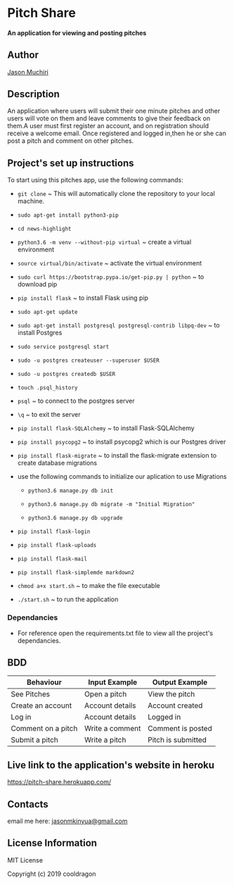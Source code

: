 # Pitch Share

#### An application for viewing and posting pitches

## Author

[Jason Muchiri](https://github.com/jasonmuchiri)

## Description

An application where users will submit their one minute pitches and other users will vote on them and leave comments to give their feedback on them.A user must first register an account, and on registration should receive a welcome email. Once registered and logged in,then he or she can post a pitch and comment on other pitches.

## Project's set up instructions

To start using this pitches app, use the following commands:

- `git clone` ~ This will automatically clone the repository to your local machine.

- `sudo apt-get install python3-pip`

- `cd news-highlight`

- `python3.6 -m venv --without-pip virtual` ~ create a virtual environment

- `source virtual/bin/activate` ~ activate the virtual environment

- `sudo curl https://bootstrap.pypa.io/get-pip.py | python` ~ to download pip

- `pip install flask` ~ to install Flask using pip

- `sudo apt-get update`

- `sudo apt-get install postgresql postgresql-contrib libpq-dev` ~ to install Postgres

- `sudo service postgresql start`

- `sudo -u postgres createuser --superuser $USER`

- `sudo -u postgres createdb $USER`

- `touch .psql_history`

- `psql` ~ to connect to the postgres server

- `\q` ~ to exit the server

- `pip install flask-SQLAlchemy` ~ to install Flask-SQLAlchemy

- `pip install psycopg2` ~ to install psycopg2 which is our Postgres driver

- `pip install flask-migrate` ~ to install the flask-migrate extension to create database migrations

- use the following commands to initialize our aplication to use Migrations
  
  - `python3.6 manage.py db init`

  - `python3.6 manage.py db migrate -m "Initial Migration"`

  - `python3.6 manage.py db upgrade`

- `pip install flask-login`

- `pip install flask-uploads`

- `pip install flask-mail`

- `pip install flask-simplemde markdown2`

- `chmod a+x start.sh` ~ to make the file executable

- `./start.sh` ~ to run the application

### Dependancies

- For reference open the requirements.txt file to view all the project's dependancies.

## BDD

|Behaviour|Input Example|Output Example|
|---------|-------------|--------------|
|See Pitches|Open a pitch|View the pitch|
|Create an account|Account details|Account created|
|Log in|Account details|Logged in|
|Comment on a pitch|Write a comment|Comment is posted|
|Submit a pitch|Write a pitch|Pitch is submitted|

## Live link to the application's website in heroku

https://pitch-share.herokuapp.com/

## Contacts

email me here: jasonmkinyua@gmail.com

## License Information

MIT License

Copyright (c) 2019 cooldragon